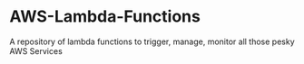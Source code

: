 # AWS-Lambda-Functions
A repository of lambda functions to trigger, manage, monitor all those pesky AWS Services
